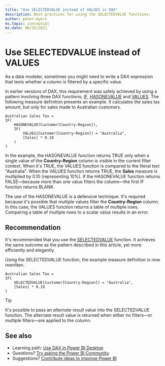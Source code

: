 ```yaml
---
title: "Use SELECTEDVALUE instead of VALUES in DAX"
description: Best practices for using the SELECTEDVALUE functions.
author: peter-myers
ms.topic: conceptual
ms.date: 08/25/2021
---
```


# Use SELECTEDVALUE instead of VALUES

As a data modeler, sometimes you might need to write a DAX expression that tests whether a column is filtered by a specific value.

In earlier versions of DAX, this requirement was safely achieved by using a pattern involving three DAX functions; [IF](../if-function-dax.md), [HASONEVALUE](../hasonevalue-function-dax.md) and [VALUES](../values-function-dax.md). The following measure definition presents an example. It calculates the sales tax amount, but only for sales made to Australian customers.

```dax
Australian Sales Tax =
IF(
    HASONEVALUE(Customer[Country-Region]),
    IF(
        VALUES(Customer[Country-Region]) = "Australia",
        [Sales] * 0.10
    )
)
```

In the example, the HASONEVALUE function returns TRUE only when a single value of the **Country-Region** column is visible in the current filter context. When it's TRUE, the VALUES function is compared to the literal text "Australia". When the VALUES function returns TRUE, the **Sales** measure is multiplied by 0.10 (representing 10%). If the HASONEVALUE function returns FALSE—because more than one value filters the column—the first IF function returns BLANK.

The use of the HASONEVALUE is a defensive technique. It's required because it's possible that multiple values filter the **Country-Region** column. In this case, the VALUES function returns a table of multiple rows. Comparing a table of multiple rows to a scalar value results in an error.

## Recommendation

It's recommended that you use the [SELECTEDVALUE](../selectedvalue-function.md) function. It achieves the same outcome as the pattern described in this article, yet more efficiently and elegantly.

Using the SELECTEDVALUE function, the example measure definition is now rewritten.

```dax
Australian Sales Tax =
IF(
    SELECTEDVALUE(Customer[Country-Region]) = "Australia",
    [Sales] * 0.10
)
```

> [!TIP]
> It's possible to pass an _alternate result_ value into the SELECTEDVALUE function. The alternate result value is returned when either no filters—or multiple filters—are applied to the column.

## See also

- Learning path: [Use DAX in Power BI Desktop](/training/paths/dax-power-bi/)
- Questions? [Try asking the Power BI Community](https://community.powerbi.com/)
- Suggestions? [Contribute ideas to improve Power BI](https://ideas.powerbi.com)
